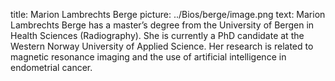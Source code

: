 title: Marion Lambrechts Berge
picture: ../Bios/berge/image.png
text: 
Marion Lambrechts Berge has a master’s degree from the University of Bergen in Health Sciences (Radiography). She is currently a PhD candidate at the Western Norway University of Applied Science. Her research is related to magnetic resonance imaging and the use of artificial intelligence in endometrial cancer.